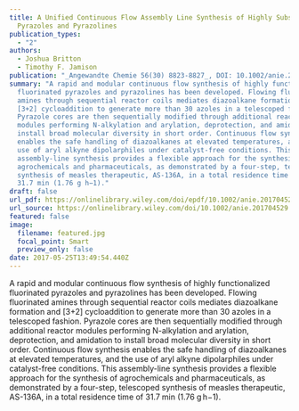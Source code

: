 ```yaml
---
title: A Unified Continuous Flow Assembly Line Synthesis of Highly Substituted
  Pyrazoles and Pyrazolines
publication_types:
  - "2"
authors:
  - Joshua Britton
  - Timothy F. Jamison
publication: "_Angewandte Chemie 56(30) 8823-8827_, DOI: 10.1002/anie.201704529"
summary: "A rapid and modular continuous flow synthesis of highly functionalized
  fluorinated pyrazoles and pyrazolines has been developed. Flowing fluorinated
  amines through sequential reactor coils mediates diazoalkane formation and
  [3+2] cycloaddition to generate more than 30 azoles in a telescoped fashion.
  Pyrazole cores are then sequentially modified through additional reactor
  modules performing N-alkylation and arylation, deprotection, and amidation to
  install broad molecular diversity in short order. Continuous flow synthesis
  enables the safe handling of diazoalkanes at elevated temperatures, and the
  use of aryl alkyne dipolarphiles under catalyst-free conditions. This
  assembly-line synthesis provides a flexible approach for the synthesis of
  agrochemicals and pharmaceuticals, as demonstrated by a four-step, telescoped
  synthesis of measles therapeutic, AS-136A, in a total residence time of
  31.7 min (1.76 g h−1)."
draft: false
url_pdf: https://onlinelibrary.wiley.com/doi/epdf/10.1002/anie.201704529
url_source: https://onlinelibrary.wiley.com/doi/10.1002/anie.201704529
featured: false
image:
  filename: featured.jpg
  focal_point: Smart
  preview_only: false
date: 2017-05-25T13:49:54.440Z
---
```

  A rapid and modular continuous flow synthesis of highly functionalized fluorinated pyrazoles and pyrazolines has been developed. Flowing fluorinated amines through sequential reactor coils mediates diazoalkane formation and [3+2] cycloaddition to generate more than 30 azoles in a telescoped fashion. Pyrazole cores are then sequentially modified through additional reactor modules performing N-alkylation and arylation, deprotection, and amidation to install broad molecular diversity in short order. Continuous flow synthesis enables the safe handling of diazoalkanes at elevated temperatures, and the use of aryl alkyne dipolarphiles under catalyst-free conditions. This assembly-line synthesis provides a flexible approach for the synthesis of agrochemicals and pharmaceuticals, as demonstrated by a four-step, telescoped synthesis of measles therapeutic, AS-136A, in a total residence time of 31.7 min (1.76 g h−1).
